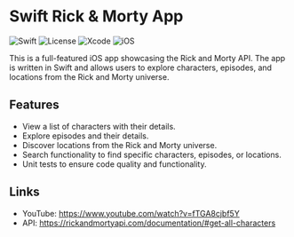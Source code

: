 # Swift Rick & Morty App

![Swift](https://img.shields.io/badge/Swift-5.0-orange.svg)
![License](https://img.shields.io/badge/license-MIT-blue.svg)
![Xcode](https://img.shields.io/badge/Xcode-14.0-red.svg)
![iOS](https://img.shields.io/badge/iOS-16.0-green.svg)

This is a full-featured iOS app showcasing the Rick and Morty API. The app is written in Swift and allows users to explore characters, episodes, and locations from the Rick and Morty universe.

## Features

- View a list of characters with their details.
- Explore episodes and their details.
- Discover locations from the Rick and Morty universe.
- Search functionality to find specific characters, episodes, or locations.
- Unit tests to ensure code quality and functionality.

## Links 
- YouTube: https://www.youtube.com/watch?v=fTGA8cjbf5Y
- API: https://rickandmortyapi.com/documentation/#get-all-characters
